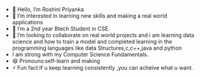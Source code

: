 - 👋 Hello, I’m Roshini Priyanka 
- 👀 I’m interested in  learning new skills and making a real world applications 
- 🌱 I’m a 2nd year Btech Student in CSE.
- 💞️ I’m looking to collaborate on real world projects and i am learning data science and how to train a model and completed learning in the programming languages like data Structures,c,c++,java and python
- I am strong with my Computer Science Fundamentals.
- 😄 Pronouns:self-learn and making 
- ⚡ Fun fact:If u keep learning consistently ,you can acheive what u want.

<!---
Roshini04-Student/Roshini04-Student is a ✨ special ✨ repository because its `README.md` (this file) appears on your GitHub profile.
You can click the Preview link to take a look at your changes.
--->
